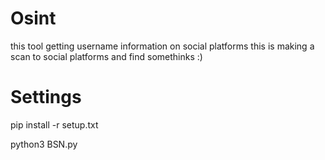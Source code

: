 # Osint

this tool getting username information on social platforms this is making a scan to social platforms and find somethinks :)

# Settings

pip install -r setup.txt

python3 BSN.py
